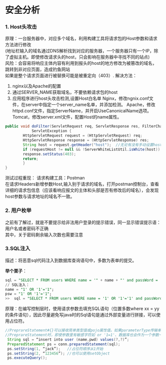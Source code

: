 # 安全分析

### 1. Host头攻击
原理：一台服务器中，对应多个域名，利用构建工具将请求包的Host参数和请求方法进行修改  
(地址栏输入的域名通过DNS解析找到对应的服务器，一个服务器只有一个IP，除了虚拟主机。即使修改请求头的host，只会影响在服务器中寻找不同的站点)  
风险：会容易将响应主体内容有利用到报头的host的地方修改为被篡改的域名，跳转到非对应页面，造成钓鱼网站  
如果是整个请求页面进行被替换可能是被重定向（403）.
解决方法：
1. nginx以及Apache的配置
2. 通过SERVER_NAME获取域名，不要依赖请求包的host
3. 应用程序进行host头攻击检测,设置Host白名单
Nginx，修改ngnix.conf文件，在server中指定一个server_name名单，并添加检测。
Apache，修改httpd.conf文件，指定ServerName，并开启UseCanonicalName选项。
Tomcat，修改server.xml文件，配置Host的name属性。

```java
public void doFilter(ServletRequest req, ServletResponse res, FilterChain chain) throws IOException,
			ServletException {
		HttpServletRequest request = (HttpServletRequest) req;
		HttpServletResponse response = (HttpServletResponse) res;
		String host = request.getHeader("host");  //无论有没有手动设置host,request.getHeader("host")不会等于null
		if (requestHost != null && !ServerWhiteListUtil.isWhite(host)) {
		response.setStatus(403);
		return;
		}
}
```
测试过程重现：
请求构建工具：Postman  
在请求Headers新增参数Host,输入别于请求的域名，打开postman控制台，查看详细的请求包信息（应该看响应报文的主体和头部是否有修改后的域名），会发现host参数与请求地址的域名不一致。

### 2. 用户枚举
之前有了解过，就是不要提示给非法用户登录的提示错误，同一显示错误提示语：用户名或者密码不正确  
其中，关于密码剩余输入次数也需要注意

### 3.SQL注入
描述：将恶意sql代码注入到数据库查询语句中，多数为表单的提交。  
  
<b>举个栗子</b>：
```SQL
sql = "SELECT * FROM users WHERE name = '" + name + "' and passWord = '"+ psw +"';"
// SQL注入：
name = "1' OR '1'='1";
psw = "1' OR '1'='1";
>>  sql = "SELECT * FROM users WHERE name = '1' OR '1'='1' and passWord = '1' OR '1'='1';"  //执行是为true就可以强行登陆
```
原理：在编写控制层时，使用请求参数去填充SQL语句（位置多数where xx = yy的条件语句），因此尽量避免写java时的Sql语句是通过外部变量进行拼接，可以使用占位符。
```java
//PreprareStatement#{}可以接收简单类型值或pojo属性值。如果parameterType传输单个简单类型值，#{}括号中可以是value或其它名称。
//PreprareStatement时，即使参数里有敏感字符如 or '1=1'、数据库也会作为一个参数一个字段的属性值，而不是sql语句
 String sql = “insert into user (name,pwd) values(?,?)”;  
 PreparedStatement ps = conn.preparedStatement(sql);  
 ps.setString(1, “jack”);   //占位符顺序从1开始
 ps.setString(2, “123456”); //也可以使用setObject
 ps.executeQuery();
```
